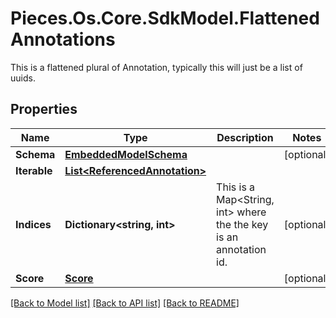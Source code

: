 # Pieces.Os.Core.SdkModel.FlattenedAnnotations
This is a flattened plural of Annotation, typically this will just be a list of uuids.

## Properties

Name | Type | Description | Notes
------------ | ------------- | ------------- | -------------
**Schema** | [**EmbeddedModelSchema**](EmbeddedModelSchema.md) |  | [optional] 
**Iterable** | [**List&lt;ReferencedAnnotation&gt;**](ReferencedAnnotation.md) |  | 
**Indices** | **Dictionary&lt;string, int&gt;** | This is a Map&lt;String, int&gt; where the the key is an annotation id. | [optional] 
**Score** | [**Score**](Score.md) |  | [optional] 

[[Back to Model list]](../README.md#documentation-for-models) [[Back to API list]](../README.md#documentation-for-api-endpoints) [[Back to README]](../README.md)


